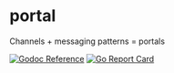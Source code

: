 # portal

Channels + messaging patterns = portals

[![Godoc Reference](https://img.shields.io/badge/godoc-reference-blue.svg?style=flat-square)](https://godoc.org/github.com/lthibault/portal)
[![Go Report Card](https://goreportcard.com/badge/github.com/lthibault/portal?style=flat-square)](https://goreportcard.com/report/github.com/lthibault/portal)
